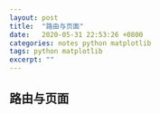 ```yaml
---
layout: post
title:  "路由与页面"
date:   2020-05-31 22:53:26 +0800
categories: notes python matplotlib
tags: python matplotlib 
excerpt: ""
---
```


## 路由与页面
